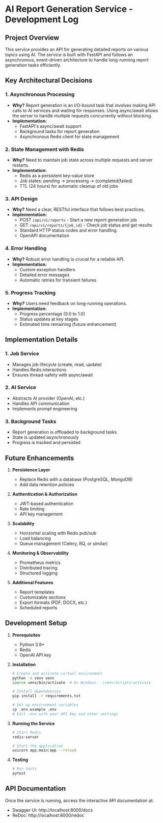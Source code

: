 # AI Report Generation Service - Development Log

## Project Overview
This service provides an API for generating detailed reports on various topics using AI. The service is built with FastAPI and follows an asynchronous, event-driven architecture to handle long-running report generation tasks efficiently.

## Key Architectural Decisions

### 1. Asynchronous Processing
- **Why?** Report generation is an I/O-bound task that involves making API calls to AI services and waiting for responses. Using async/await allows the server to handle multiple requests concurrently without blocking.
- **Implementation:** 
  - FastAPI's async/await support
  - Background tasks for report generation
  - Asynchronous Redis client for state management

### 2. State Management with Redis
- **Why?** Need to maintain job state across multiple requests and server restarts.
- **Implementation:**
  - Redis as a persistent key-value store
  - Job states: pending → processing → (completed|failed)
  - TTL (24 hours) for automatic cleanup of old jobs

### 3. API Design
- **Why?** Need a clear, RESTful interface that follows best practices.
- **Implementation:**
  - POST `/api/v1/reports` - Start a new report generation job
  - GET `/api/v1/reports/{job_id}` - Check job status and get results
  - Standard HTTP status codes and error handling
  - OpenAPI documentation

### 4. Error Handling
- **Why?** Robust error handling is crucial for a reliable API.
- **Implementation:**
  - Custom exception handlers
  - Detailed error messages
  - Automatic retries for transient failures

### 5. Progress Tracking
- **Why?** Users need feedback on long-running operations.
- **Implementation:**
  - Progress percentage (0.0 to 1.0)
  - Status updates at key stages
  - Estimated time remaining (future enhancement)

## Implementation Details

### 1. Job Service
- Manages job lifecycle (create, read, update)
- Handles Redis interactions
- Ensures thread-safety with async/await

### 2. AI Service
- Abstracts AI provider (OpenAI, etc.)
- Handles API communication
- Implements prompt engineering

### 3. Background Tasks
- Report generation is offloaded to background tasks
- State is updated asynchronously
- Progress is tracked and persisted

## Future Enhancements

1. **Persistence Layer**
   - Replace Redis with a database (PostgreSQL, MongoDB)
   - Add data retention policies

2. **Authentication & Authorization**
   - JWT-based authentication
   - Rate limiting
   - API key management

3. **Scalability**
   - Horizontal scaling with Redis pub/sub
   - Load balancing
   - Queue management (Celery, RQ, or similar)

4. **Monitoring & Observability**
   - Prometheus metrics
   - Distributed tracing
   - Structured logging

5. **Additional Features**
   - Report templates
   - Customizable sections
   - Export formats (PDF, DOCX, etc.)
   - Scheduled reports

## Development Setup

1. **Prerequisites**
   - Python 3.9+
   - Redis
   - OpenAI API key

2. **Installation**
   ```bash
   # Create and activate virtual environment
   python -m venv venv
   source venv/bin/activate  # On Windows: .\venv\Scripts\activate

   # Install dependencies
   pip install -r requirements.txt

   # Set up environment variables
   cp .env.example .env
   # Edit .env with your API key and other settings
   ```

3. **Running the Service**
   ```bash
   # Start Redis
   redis-server

   # Start the application
   uvicorn app.main:app --reload
   ```

4. **Testing**
   ```bash
   # Run tests
   pytest
   ```

## API Documentation

Once the service is running, access the interactive API documentation at:
- Swagger UI: http://localhost:8000/docs
- ReDoc: http://localhost:8000/redoc
